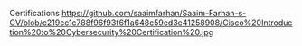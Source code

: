 Certifications 
https://github.com/saaimfarhan/Saaim-Farhan-s-CV/blob/c219cc1c788f96f93f6f1a648c59ed3e41258908/Cisco%20Introduction%20to%20Cybersecurity%20Certification%20.jpg 
